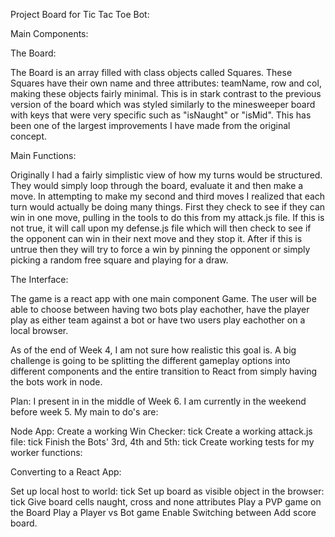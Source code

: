 Project Board for Tic Tac Toe Bot:

Main Components:

The Board:

The Board is an array filled with class objects called Squares. These Squares have their own name and three attributes: teamName, row and col, making these objects fairly minimal. This is in stark contrast to the previous version of the board which was styled similarly to the minesweeper board with keys that were very specific such as "isNaught" or "isMid". This has been one of the largest improvements I have made from the original concept.


Main Functions:

Originally I had a fairly simplistic view of how my turns would be structured. They would simply loop through the board, evaluate it and then make a move. In attempting to make my second and third moves I realized that each turn would actually be doing many things. First they check to see if they can win in one move, pulling in the tools to do this from my attack.js file. If this is not true, it will call upon my defense.js file which will then check to see if the opponent can win in their next move and they stop it. After if this is untrue then they will try to force a win by pinning the opponent or simply picking a random free square and playing for a draw.


The Interface:

The game is a react app with one main component Game. The user will be able to choose between having two bots play eachother, have the player play as either team against a bot or have two users play eachother on a local browser.

As of the end of Week 4, I am not sure how realistic this goal is. A big challenge is going to be splitting the different gameplay options into different components and the entire transition to React from simply having the bots work in node.


Plan:
I present in in the middle of Week 6. I am currently in the weekend before week 5. My main to do's are:

Node App:
Create a working Win Checker: tick
Create a working attack.js file: tick
Finish the Bots' 3rd, 4th and 5th: tick
Create working tests for my worker functions:

Converting to a React App:

Set up local host to world: tick
Set up board as visible object in the browser: tick
Give board cells naught, cross and none attributes
Play a PVP game on the Board
Play a Player vs Bot game
Enable Switching between
Add score board.
